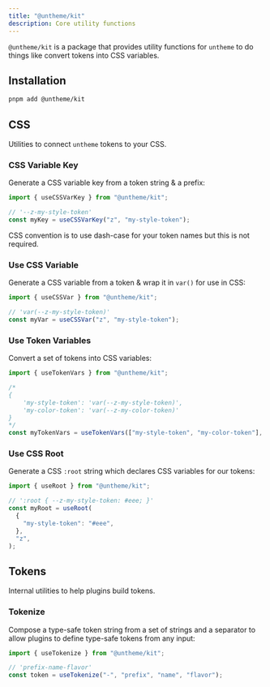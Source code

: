 ```yaml
---
title: "@untheme/kit"
description: Core utility functions
---
```


`@untheme/kit` is a package that provides utility functions for `untheme` to do things like convert tokens into CSS variables.

## Installation

```sh
pnpm add @untheme/kit
```

## CSS

Utilities to connect `untheme` tokens to your CSS.

### CSS Variable Key

Generate a CSS variable key from a token string & a prefix:

```ts
import { useCSSVarKey } from "@untheme/kit";

// '--z-my-style-token'
const myKey = useCSSVarKey("z", "my-style-token");
```

CSS convention is to use dash-case for your token names but this is not required.

### Use CSS Variable

Generate a CSS variable from a token & wrap it in `var()` for use in CSS:

```ts
import { useCSSVar } from "@untheme/kit";

// 'var(--z-my-style-token)'
const myVar = useCSSVar("z", "my-style-token");
```

### Use Token Variables

Convert a set of tokens into CSS variables:

```ts
import { useTokenVars } from "@untheme/kit";

/* 
{ 
    'my-style-token': 'var(--z-my-style-token)', 
    'my-color-token': 'var(--z-my-color-token)' 
}
*/
const myTokenVars = useTokenVars(["my-style-token", "my-color-token"], "z");
```

### Use CSS Root

Generate a CSS `:root` string which declares CSS variables for our tokens:

```ts
import { useRoot } from "@untheme/kit";

// ':root { --z-my-style-token: #eee; }'
const myRoot = useRoot(
  {
    "my-style-token": "#eee",
  },
  "z",
);
```

## Tokens

Internal utilities to help plugins build tokens.

### Tokenize

Compose a type-safe token string from a set of strings and a separator to allow plugins to define type-safe tokens from any input:

```ts
import { useTokenize } from "@untheme/kit";

// 'prefix-name-flavor'
const token = useTokenize("-", "prefix", "name", "flavor");
```
